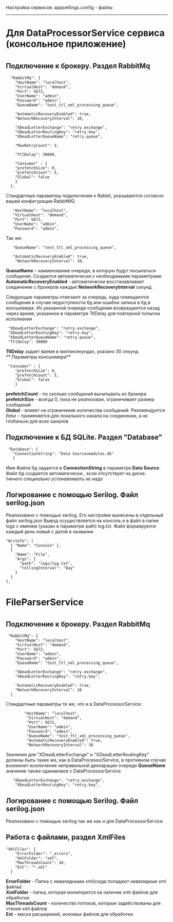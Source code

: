 Настройка сервисов: appsettings.config - файлы
***

#
# Для DataProcessorService сервиса (консольное приложение)
#
##  Подключение к брокеру. Раздел RabbitMq
```
  "RabbitMq": {
    "HostName": "localhost",
    "VirtualHost": "demand",
    "Port": 5672,
    "UserName": "admin",
    "Password": "admin",
    "QueueName": "test_ttl_xml_processing_queue",

    "AutomaticRecoveryEnabled": true,
    "NetworkRecoveryInterval": 10,
    
    "XDeadLetterExchange": "retry.exchange",
    "XDeadLetterRoutingKey": "retry.key",
    "XDeadLetterQueueName": "retry.queue",

    "MaxRetryCount": 3,

    "TtlDelay": 30000,
    
    "Consumer" : {
    "prefetchSize": 0,
    "prefetchCount": 5,
    "Global": false
    }
  },
```

Стандартные параметры подключения к Rabbit, указываются согласно вашей конфигурации RabbitMQ
```
   "HostName": "localhost",  
   "VirtualHost": "demand",   
   "Port": 5672,   
   "UserName": "admin",   
   "Password": "admin",
```
Так же:
```
   "QueueName": "test_ttl_xml_processing_queue",
   
   "AutomaticRecoveryEnabled": true,
    "NetworkRecoveryInterval": 10,
```
**QueueName** - наименование очереди, в которую будут посылаться сообщения.   Создается автоматически с необходимыми параметрами  
**AutomaticRecoveryEnabled** - автоматически восстанавливает соединение с брокеров каждые **NetworkRecoveryInterval** секунд.  

Следующие параметры отвечают за очередь, куда помещаются сообщения в случае недоступности бд или ошибок записи в бд в консьюмере.
Из указанной очереди сообщения возвращаются назад через время, указанное в параметре TtlDelay  для повторной попытки исполнения

   ```
    "XDeadLetterExchange": "retry.exchange",
    "XDeadLetterRoutingKey": "retry.key",    
    "XDeadLetterQueueName": "retry.queue",    
    "TtlDelay": 30000 
  ```
**TtlDelay** задает время в миллисекундах, указано 30 секунд  
** Параметры консьюмера**
```
 "Consumer" : {
    "prefetchSize": 0,
    "prefetchCount": 5,
    "Global": false
    }
```
**prefetchCount** - по сколько сообщений вычитывать из брокера
**prefetchSize** - всегда 0, пока не реализован, ограничивает размер сообщений  
**Global** - влияет на ограничение количества сообщений. Рекомендуется *false* - применяется для локального канала на соединении, а не глобально для всех каналов

## Подключение к БД SQLite. Раздел "Database" ##
```
 "Database": {
   "ConnectionString": "Data Source=modules.db"
   }
  ``` 
Имя Файла бд задается в **ConnectionString** в параметре **Data Source**. Файл бд создается автоматически , если отсутствует на диске.  
*!ничего специально устанавливать не надо*

## Логирование с помощью Serilog. Файл serilog.json ##
Реализовано с помощью serilog. 
Его настройки вынесены в отдельный файл serilog.json
Вывод осуществляется на консоль и в файл в папке logs с именем (указан в параметре path) log.txt. Файл формируется каждый день новый с датой в названии
```
"WriteTo": [
  { "Name": "Console" },
  {
    "Name": "File",
    "Args": {
      "path": "logs/log.txt",
      "rollingInterval": "Day"
    }
  }
],
```

#
# FileParserService
#
##  Подключение к брокеру. Раздел RabbitMq   ##
```
 "RabbitMq": {
    "HostName": "localhost", 
    "VirtualHost": "demand",
    "Port": 5672,
    "UserName": "admin",
    "Password": "admin",
    "QueueName": "test_ttl_xml_processing_queue",

    "XDeadLetterExchange": "retry.exchange",
    "XDeadLetterRoutingKey": "retry.key",

    "AutomaticRecoveryEnabled": true,
    "NetworkRecoveryInterval": 10 
  }
```
Стандартные параметры те же, что и в DataProcessorService:
```
        "HostName": "localhost",        
         "VirtualHost": "demand",         
         "Port": 5672,       
         "UserName": "admin",         
         "Password": "admin",
         "QueueName": "test_ttl_xml_processing_queue",
         "AutomaticRecoveryEnabled": true,
         "NetworkRecoveryInterval": 10 
  ``` 
   
Значения для  "XDeadLetterExchange" и "XDeadLetterRoutingKey" должны быть такие же, как в DataProcessorService, 
в противном случае возникнет исключение неправильной декларации очереди
**QueueName** значение также одинаковое с DataProcessorService
```
   "XDeadLetterExchange": "retry.exchange",
    "XDeadLetterRoutingKey": "retry.key",
```
## Логирование с помощью Serilog. Файл serilog.json ##
Реализовано с помощью serilog так же как и для DataProcessorService

## Работа с файлами, раздел XmlFiles ##
```
"XmlFiles": {
    "ErrorFolder": "_errors",
    "XmlFolder": "xml", 
    "MaxThreadsCount": 10, 
    "Ext": "*.xml" 
  }
```
 
**ErrorFolder** - Папка с невалидными xml(сюда попадают невалидные xml файлы)  
**XmlFolder** - папка, которая мониторится на наличие xml-файлов для обработки  
**MaxThreadsCount** - количество потоков, которые  задействованы для чтения xml файлов  
**Ext** - маска расширений, искомых файлов для обработки  
